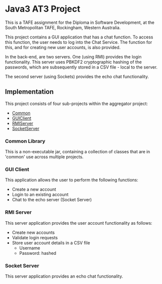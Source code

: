 
# Java3 AT3 Project
This is a TAFE assignment for the Diploma in Software Development,
at the South Metropolitan TAFE, Rockingham, Western Australia.

This project contains a GUI application that has a chat function. 
To access this function, the user needs to log into the Chat Service.
The function for this, and for creating new user accounts, is also
provided.

In the back-end, are two servers.  One (using RMI) provides the login
functionality.  This server uses PBKDF2 cryptographic hashing of the
passwords, which are subsequently stored in a CSV file - local to the
server.

The second server (using Sockets) provides the echo chat functionality.

## Implementation

This project consists of four sub-projects within the aggregator project:

- [Common][c]
- [GUIClient][g]
- [RMIServer][r]
- [SocketServer][s]

### Common Library

This is a non-executable jar, containing a collection of classes that are in 
'common' use across multiple projects.

### GUI Client

This application allows the user to perform the following functions:

- Create a new account
- Login to an existing account
- Chat to the echo server (Socket Server)

### RMI Server

This server application provides the user account functionality as follows:

- Create new accounts
- Validate login requests
- Store user account details in a CSV file
    - Username
    - Password: hashed

### Socket Server

This server application provides an echo chat functionality.

[c]:https://github.com/bewillcott/Java3AT3-Project/tree/master/Common
[g]:https://github.com/bewillcott/Java3AT3-Project/tree/master/GUIClient
[r]:https://github.com/bewillcott/Java3AT3-Project/tree/master/RMIServer
[s]:https://github.com/bewillcott/Java3AT3-Project/tree/master/SocketServer
